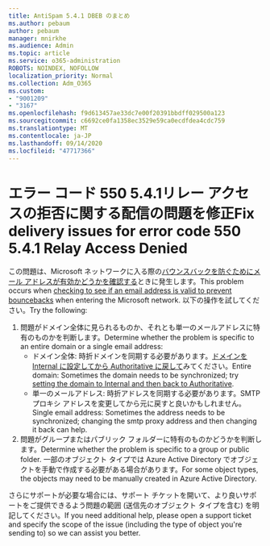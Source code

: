 ```yaml
---
title: AntiSpam 5.4.1 DBEB のまとめ
ms.author: pebaum
author: pebaum
manager: mnirkhe
ms.audience: Admin
ms.topic: article
ms.service: o365-administration
ROBOTS: NOINDEX, NOFOLLOW
localization_priority: Normal
ms.collection: Adm_O365
ms.custom:
- "9001209"
- "3167"
ms.openlocfilehash: f9d613457ae33dc7e00f20391bbdff029500a123
ms.sourcegitcommit: c6692ce0fa1358ec3529e59ca0ecdfdea4cdc759
ms.translationtype: MT
ms.contentlocale: ja-JP
ms.lasthandoff: 09/14/2020
ms.locfileid: "47717366"
---
```

# <a name="fix-delivery-issues-for-error-code-550-541-relay-access-denied"></a><span data-ttu-id="105b9-102">エラー コード 550 5.4.1リレー アクセスの拒否に関する配信の問題を修正</span><span class="sxs-lookup"><span data-stu-id="105b9-102">Fix delivery issues for error code 550 5.4.1 Relay Access Denied</span></span>

<span data-ttu-id="105b9-103">この問題は、Microsoft ネットワークに入る際の[バウンスバックを防ぐためにメール アドレスが有効かどうかを確認する](https://docs.microsoft.com/exchange/mail-flow-best-practices/use-directory-based-edge-blocking)ときに発生します。</span><span class="sxs-lookup"><span data-stu-id="105b9-103">This problem occurs when [checking to see if an email address is valid to prevent bouncebacks](https://docs.microsoft.com/exchange/mail-flow-best-practices/use-directory-based-edge-blocking) when entering the Microsoft network.</span></span> <span data-ttu-id="105b9-104">以下の操作を試してください。</span><span class="sxs-lookup"><span data-stu-id="105b9-104">Try the following:</span></span>

1. <span data-ttu-id="105b9-105">問題がドメイン全体に見られるものか、それとも単一のメールアドレスに特有のものかを判断します。</span><span class="sxs-lookup"><span data-stu-id="105b9-105">Determine whether the problem is specific to an entire domain or a single email address:</span></span>
    - <span data-ttu-id="105b9-106">ドメイン全体: 時折ドメインを同期する必要があります。[ドメインを Internal に設定してから Authoritative に戻して](https://docs.microsoft.com/exchange/mail-flow-best-practices/manage-accepted-domains/manage-accepted-domains)みてください。</span><span class="sxs-lookup"><span data-stu-id="105b9-106">Entire domain: Sometimes the domain needs to be synchronized; try [setting the domain to Internal and then back to Authoritative](https://docs.microsoft.com/exchange/mail-flow-best-practices/manage-accepted-domains/manage-accepted-domains).</span></span>
    - <span data-ttu-id="105b9-107">単一のメールアドレス: 時折アドレスを同期する必要があります。SMTP プロキシ アドレスを変更してから元に戻すと良いかもしれません。</span><span class="sxs-lookup"><span data-stu-id="105b9-107">Single email address: Sometimes the address needs to be synchronized; changing the smtp proxy address and then changing it back can help.</span></span>
2. <span data-ttu-id="105b9-108">問題がグループまたはパブリック フォルダーに特有のものかどうかを判断します。</span><span class="sxs-lookup"><span data-stu-id="105b9-108">Determine whether the problem is specific to a group or public folder.</span></span> <span data-ttu-id="105b9-109">一部のオブジェクト タイプでは Azure Active Directory でオブジェクトを手動で作成する必要がある場合があります。</span><span class="sxs-lookup"><span data-stu-id="105b9-109">For some object types, the objects may need to be manually created in Azure Active Directory.</span></span>

<span data-ttu-id="105b9-110">さらにサポートが必要な場合には、サポート チケットを開いて、より良いサポートをご提供できるよう問題の範囲 (送信先のオブジェクト タイプを含む) を明記してください。</span><span class="sxs-lookup"><span data-stu-id="105b9-110">If you need additional help, please open a support ticket and specify the scope of the issue (including the type of object you're sending to) so we can assist you better.</span></span>